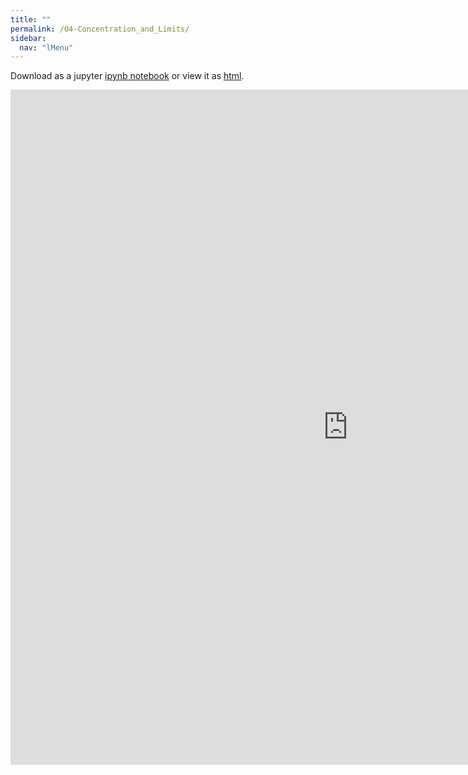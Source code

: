 ```yaml
---
title: ""
permalink: /04-Concentration_and_Limits/
sidebar:
  nav: "lMenu"
---
```


Download as a jupyter [ipynb notebook](https://datascience-intro.github.io/1MS041-2023/notebooks/04-Concentration_and_Limits.ipynb) or view it as [html](https://datascience-intro.github.io/1MS041-2023/notebooks/04-Concentration_and_Limits.html).

<iframe src="https://datascience-intro.github.io/1MS041-2023/notebooks/04-Concentration_and_Limits.html" width="1080" height="1080" frameborder="0"></iframe>

    